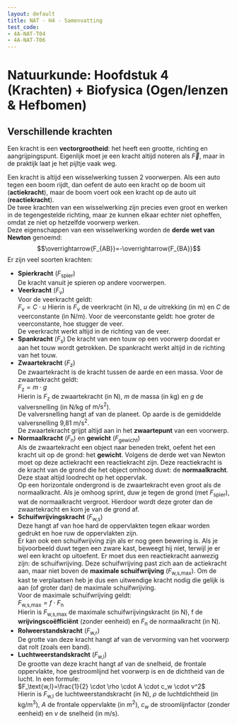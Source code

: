 ```yaml
---
layout: default
title: NAT - H4 - Samenvatting
test_code:
- 4A-NAT-T04
- 4A-NAT-T06
---
```


# Natuurkunde: Hoofdstuk 4 (Krachten) + Biofysica (Ogen/lenzen & Hefbomen)

## Verschillende krachten

Een kracht is een **vectorgrootheid**: het heeft een grootte, richting en aangrijpingspunt. Eigenlijk moet je een kracht altijd noteren als $\vec{F}$, maar in de praktijk laat je het pijltje vaak weg.

Een kracht is altijd een wisselwerking tussen 2 voorwerpen. Als een auto tegen een boom rijdt, dan oefent de auto een kracht op de boom uit (**actiekracht**), maar de boom voert ook een kracht op de auto uit (**reactiekracht**).  
De twee krachten van een wisselwerking zijn precies even groot en werken in de tegengestelde richting, maar ze kunnen elkaar echter niet opheffen, omdat ze niet op hetzelfde voorwerp werken.  
Deze eigenschappen van een wisselwerking worden de **derde wet van Newton** genoemd:
$$\overrightarrow{F_{AB}}=-\overrightarrow{F_{BA}}$$
Er zijn veel soorten krachten:

- **Spierkracht** ($F_\text{spier}$)  
  De kracht vanuit je spieren op andere voorwerpen.
- **Veerkracht** ($F_\text{v}$)  
  Voor de veerkracht geldt:  
  $F_\text{v}=C \cdot u$
  Hierin is $F_\text{v}$ de veerkracht (in $\text{N}$), $u$ de uitrekking (in $\text{m}$) en $C$ de veerconstante (in $\text{N}/\text{m}$). Voor de veerconstante geldt: hoe groter de veerconstante, hoe stugger de veer.  
  De veerkracht werkt altijd in de richting van de veer.
- **Spankracht** ($F_\text{s}$)
  De kracht van een touw op een voorwerp doordat er aan het touw wordt getrokken. De spankracht werkt altijd in de richting van het touw.
- **Zwaartekracht** ($F_\text{z}$)  
  De zwaartekracht is de kracht tussen de aarde en een massa. Voor de zwaartekracht geldt:  
  $F_\text{z}=m \cdot g$  
  Hierin is $F_\text{z}$ de zwaartekracht (in $\text{N}$), $m$ de massa (in $\text{kg}$) en $g$ de valversnelling (in $\text{N}/\text{kg}$ of $\text{m}/\text{s}^2$).  
  De valversnelling hangt af van de planeet. Op aarde is de gemiddelde valversnelling 9,81 $\text{m}/\text{s}^2$.  
  De zwaartekracht grijpt altijd aan in het **zwaartepunt** van een voorwerp.
- **Normaalkracht** ($F_\text{n}$) en **gewicht** ($F_\text{gewicht}$)  
  Als de zwaartekracht een object naar beneden trekt, oefent het een kracht uit op de grond: het **gewicht**. Volgens de derde wet van Newton moet op deze actiekracht een reactiekracht zijn. Deze reactiekracht is de kracht van de grond die het object omhoog duwt: de **normaalkracht**. Deze staat altijd loodrecht op het oppervlak.  
  Op een horizontale ondergrond is de zwaartekracht even groot als de normaalkracht. Als je omhoog sprint, duw je tegen de grond (met $F_\text{spier}$), wat de normaalkracht vergroot. Hierdoor wordt deze groter dan de zwaartekracht en kom je van de grond af.  
- **Schuifwrijvingskracht** ($F_\text{w,s}$)  
  Deze hangt af van hoe hard de oppervlakten tegen elkaar worden gedrukt en hoe ruw de oppervlakten zijn.  
  Er kan ook een schuifwrijving zijn als er nog geen bewering is. Als je bijvoorbeeld duwt tegen een zware kast, beweegt hij niet, terwijl je er wel een kracht op uitoefent. Er moet dus een reactiekracht aanwezig zijn: de schuifwrijving. Deze schuifwrijving past zich aan de actiekracht aan, maar niet boven de **maximale schuifwrijving** ($F_\text{w,s,max}$). Om de kast te verplaatsen heb je dus een uitwendige kracht nodig die gelijk is aan (of groter dan) de maximale schuifwrijving.  
  Voor de maximale schuifwrijving geldt:  
  $F_\text{w,s,max} = f \cdot F_\text{n}$  
  Hierin is $F_\text{w,s,max}$ de maximale schuifwrijvingskracht (in $\text{N}$), f de **wrijvingscoëfficiënt** (zonder eenheid) en $F_\text{n}$ de normaalkracht (in $\text{N}$).
- **Rolweerstandskracht** ($F_\text{w,r}$)  
  De grotte van deze kracht hangt af van de vervorming van het voorwerp dat rolt (zoals een band).
- **Luchtweerstandskracht** ($F_\text{w,l}$)  
  De grootte van deze kracht hangt af van de snelheid, de frontale oppervlakte, hoe gestroomlijnd het voorwerp is en de dichtheid van de lucht. In een formule:  
  $F_\text{w,l}=\frac{1}{2} \cdot \rho \cdot A \cdot c_w \cdot v^2$  
  Hierin is $F_\text{w,l}$ de luchtweerstandskracht (in $\text{N}$), $\rho$ de luchtdichtheid (in $\text{kg}/\text{m}^3$), $A$ de frontale oppervlakte (in $\text{m}^2$), $c_w$ de stroomlijnfactor (zonder eenheid) en $v$ de snelheid (in $\text{m}/\text{s}$).
